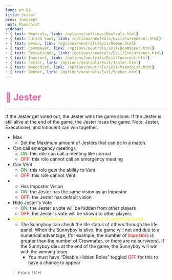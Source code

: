 ```yaml
---
lang: en-US
title: Jester
prev: Innocent
next: Masochist
sidebar:
- { text: Neutrals, link: /options/settings/Neutrals.html}
- { text: Cursed Soul, link: /options/neutrals/Evil/CursedSoul.html}
- { text: Demon, link: /options/neutrals/Evil/Demon.html}
- { text: Doomsayer, link: /options/neutrals/Evil/Doomsayer.html}
- { text: Executioner, link: /options/neutrals/Evil/Executioner.html}
- { text: Innocent, link: /options/neutrals/Evil/Innocent.html}
- { text: Jester, link: /options/neutrals/Evil/Jester.html}
- { text: Masochist, link: /options/neutrals/Evil/Masochist.html}
- { text: Seeker, link: /options/neutrals/Evil/Seeker.html}
---
```


# <font color="#ec62a5">🤡 <b>Jester</b></font> <Badge text="Evil" type="tip" vertical="middle"/>
---

If the Jester get voted out, the Jester wins the game alone. If the Jester is still alive at the end of the game, the Jester loses the game. Note: Jester, Executioner, and Innocent can win together.

* Max
  * Set the Maximum amount of Jesters that can be in a match.
* Can call emergency meetings
  * <font color=green>ON</font>: this role can call a meeting like normal
  * <font color=red>OFF</font>: this role cannot call an emergency meeting
* Can Vent
  * <font color=green>ON</font>: this role gets the ability to Vent
  * <font color=red>OFF</font>: this role cannot Vent
* * Has Impostor Vision
  * <font color=green>ON</font>: the Jester has the same vision as an Impostor
  * <font color=red>OFF</font>: the Jester has default vision
* Hide Jester's Vote
  * <font color=green>ON</font>: the Jester's vote will be hidden from other players
  * <font color=red>OFF</font>: the Jester's vote will be shown to other players
* <font color=yellow>(Hidden Role) Sunnyboy - Has a % chance of replacing Jester</font>
  * The Sunnyboy can check the life status of others through the life panel. When the Sunnyboy is alive, the game will not end due to a numerical advantage, (for example, the number of <font color=red>Impostors</font> is greater than the number of Crewmates, or there are no survivors). If the Sunnyboy dies at the end of the game, the Sunnyboy will win with the winning team
    * You must have “Disable Hidden Roles” toggled <font color=red>OFF</font> for this to have a chance to appear

> From: TOH